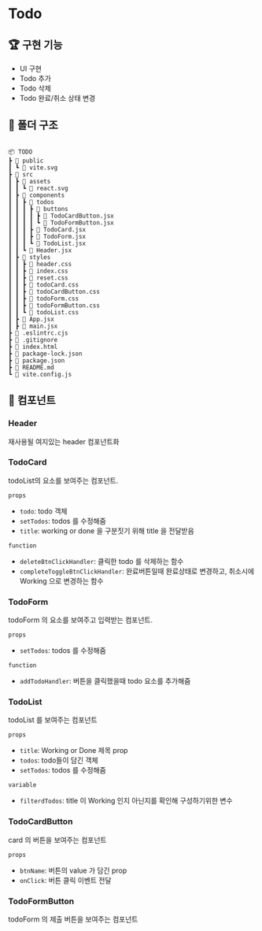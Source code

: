 # Todo

## 🏆 구현 기능

- UI 구현
- Todo 추가
- Todo 삭제
- Todo 완료/취소 상태 변경

## 📘 폴더 구조

```

📦 TODO
┣ 📂 public
┃ ┗ 📜 vite.svg
┣ 📂 src
┃ ┣ 📂 assets
┃ ┃ ┗ 📜 react.svg
┃ ┣ 📂 components
┃ ┃ ┣ 📂 todos
┃ ┃ ┃ ┣ 📂 buttons
┃ ┃ ┃ ┃ ┣ 📜 TodoCardButton.jsx
┃ ┃ ┃ ┃ ┗ 📜 TodoFormButton.jsx
┃ ┃ ┃ ┣ 📜 TodoCard.jsx
┃ ┃ ┃ ┣ 📜 TodoForm.jsx
┃ ┃ ┃ ┗ 📜 TodoList.jsx
┃ ┃ ┗ 📜 Header.jsx
┃ ┣ 📂 styles
┃ ┃ ┣ 📜 header.css
┃ ┃ ┣ 📜 index.css
┃ ┃ ┣ 📜 reset.css
┃ ┃ ┣ 📜 todoCard.css
┃ ┃ ┣ 📜 todoCardButton.css
┃ ┃ ┣ 📜 todoForm.css
┃ ┃ ┣ 📜 todoFormButton.css
┃ ┃ ┗ 📜 todoList.css
┃ ┣ 📜 App.jsx
┃ ┣ 📜 main.jsx
┣ 📜 .eslintrc.cjs
┣ 📜 .gitignore
┣ 📜 index.html
┣ 📜 package-lock.json
┣ 📜 package.json
┣ 📜 README.md
┗ 📜 vite.config.js

```

## 🧊 컴포넌트

### Header

재사용될 여지있는 header 컴포넌트화

### TodoCard

todoList의 요소를 보여주는 컴포넌트.

`props`

- `todo`: todo 객체
- `setTodos`: todos 를 수정해줌
- `title`: working or done 을 구분짓기 위해 title 을 전달받음

`function`

- `deleteBtnClickHandler`: 클릭한 todo 를 삭제하는 함수
- `completeToggleBtnClickHandler`: 완료버튼일때 완료상태로 변경하고, 취소시에 Working 으로 변경하는 함수

### TodoForm

todoForm 의 요소를 보여주고 입력받는 컴포넌트.

`props`

- `setTodos`: todos 를 수정해줌

`function`

- `addTodoHandler`: 버튼을 클릭했을때 todo 요소를 추가해줌

### TodoList

todoList 를 보여주는 컴포넌트

`props`

- `title`: Working or Done 제목 prop
- `todos`: todo들이 담긴 객체
- `setTodos`: todos 를 수정해줌

`variable`

- `filterdTodos`: title 이 Working 인지 아닌지를 확인해 구성하기위한 변수

### TodoCardButton

card 의 버튼을 보여주는 컴포넌트

`props`

- `btnName`: 버튼의 value 가 담긴 prop
- `onClick`: 버튼 클릭 이벤트 전달

### TodoFormButton

todoForm 의 제출 버튼을 보여주는 컴포넌트
